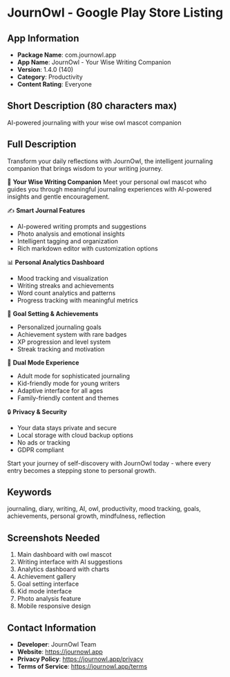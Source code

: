# JournOwl - Google Play Store Listing

## App Information
- **Package Name**: com.journowl.app
- **App Name**: JournOwl - Your Wise Writing Companion
- **Version**: 1.4.0 (140)
- **Category**: Productivity
- **Content Rating**: Everyone

## Short Description (80 characters max)
AI-powered journaling with your wise owl mascot companion

## Full Description
Transform your daily reflections with JournOwl, the intelligent journaling companion that brings wisdom to your writing journey.

🦉 **Your Wise Writing Companion**
Meet your personal owl mascot who guides you through meaningful journaling experiences with AI-powered insights and gentle encouragement.

✍️ **Smart Journal Features**
- AI-powered writing prompts and suggestions
- Photo analysis and emotional insights
- Intelligent tagging and organization
- Rich markdown editor with customization options

📊 **Personal Analytics Dashboard**
- Mood tracking and visualization
- Writing streaks and achievements
- Word count analytics and patterns
- Progress tracking with meaningful metrics

🎯 **Goal Setting & Achievements**
- Personalized journaling goals
- Achievement system with rare badges
- XP progression and level system
- Streak tracking and motivation

🌙 **Dual Mode Experience**
- Adult mode for sophisticated journaling
- Kid-friendly mode for young writers
- Adaptive interface for all ages
- Family-friendly content and themes

🔒 **Privacy & Security**
- Your data stays private and secure
- Local storage with cloud backup options
- No ads or tracking
- GDPR compliant

Start your journey of self-discovery with JournOwl today - where every entry becomes a stepping stone to personal growth.

## Keywords
journaling, diary, writing, AI, owl, productivity, mood tracking, goals, achievements, personal growth, mindfulness, reflection

## Screenshots Needed
1. Main dashboard with owl mascot
2. Writing interface with AI suggestions
3. Analytics dashboard with charts
4. Achievement gallery
5. Goal setting interface
6. Kid mode interface
7. Photo analysis feature
8. Mobile responsive design

## Contact Information
- **Developer**: JournOwl Team
- **Website**: https://journowl.app
- **Privacy Policy**: https://journowl.app/privacy
- **Terms of Service**: https://journowl.app/terms
